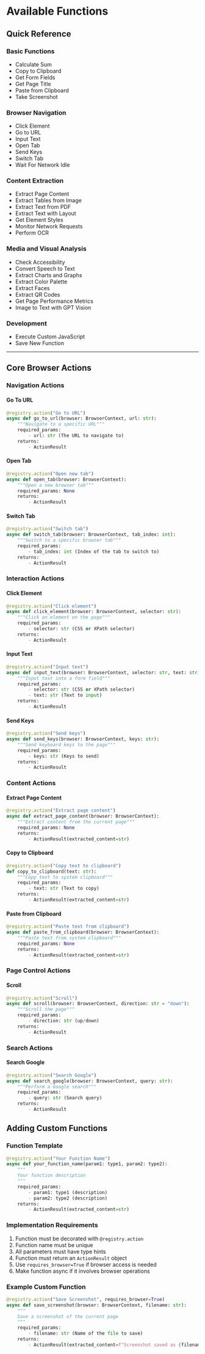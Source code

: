 # Available Functions

## Quick Reference

### Basic Functions
- Calculate Sum
- Copy to Clipboard
- Get Form Fields
- Get Page Title
- Paste from Clipboard
- Take Screenshot

### Browser Navigation
- Click Element
- Go to URL
- Input Text
- Open Tab
- Send Keys
- Switch Tab
- Wait For Network Idle

### Content Extraction
- Extract Page Content
- Extract Tables from Image
- Extract Text from PDF
- Extract Text with Layout
- Get Element Styles
- Monitor Network Requests
- Perform OCR

### Media and Visual Analysis
- Check Accessibility
- Convert Speech to Text
- Extract Charts and Graphs
- Extract Color Palette
- Extract Faces
- Extract QR Codes
- Get Page Performance Metrics
- Image to Text with GPT Vision

### Development
- Execute Custom JavaScript
- Save New Function

---

## Core Browser Actions

### Navigation Actions

#### Go To URL
```python
@registry.action("Go to URL")
async def go_to_url(browser: BrowserContext, url: str):
    """Navigate to a specific URL"""
    required_params:
        - url: str (The URL to navigate to)
    returns:
        - ActionResult
```

#### Open Tab
```python
@registry.action("Open new tab")
async def open_tab(browser: BrowserContext):
    """Open a new browser tab"""
    required_params: None
    returns:
        - ActionResult
```

#### Switch Tab
```python
@registry.action("Switch tab")
async def switch_tab(browser: BrowserContext, tab_index: int):
    """Switch to a specific browser tab"""
    required_params:
        - tab_index: int (Index of the tab to switch to)
    returns:
        - ActionResult
```

### Interaction Actions

#### Click Element
```python
@registry.action("Click element")
async def click_element(browser: BrowserContext, selector: str):
    """Click an element on the page"""
    required_params:
        - selector: str (CSS or XPath selector)
    returns:
        - ActionResult
```

#### Input Text
```python
@registry.action("Input text")
async def input_text(browser: BrowserContext, selector: str, text: str):
    """Input text into a form field"""
    required_params:
        - selector: str (CSS or XPath selector)
        - text: str (Text to input)
    returns:
        - ActionResult
```

#### Send Keys
```python
@registry.action("Send keys")
async def send_keys(browser: BrowserContext, keys: str):
    """Send keyboard keys to the page"""
    required_params:
        - keys: str (Keys to send)
    returns:
        - ActionResult
```

### Content Actions

#### Extract Page Content
```python
@registry.action("Extract page content")
async def extract_page_content(browser: BrowserContext):
    """Extract content from the current page"""
    required_params: None
    returns:
        - ActionResult(extracted_content=str)
```

#### Copy to Clipboard
```python
@registry.action("Copy text to clipboard")
def copy_to_clipboard(text: str):
    """Copy text to system clipboard"""
    required_params:
        - text: str (Text to copy)
    returns:
        - ActionResult(extracted_content=str)
```

#### Paste from Clipboard
```python
@registry.action("Paste text from clipboard")
async def paste_from_clipboard(browser: BrowserContext):
    """Paste text from system clipboard"""
    required_params: None
    returns:
        - ActionResult(extracted_content=str)
```

### Page Control Actions

#### Scroll
```python
@registry.action("Scroll")
async def scroll(browser: BrowserContext, direction: str = "down"):
    """Scroll the page"""
    required_params:
        - direction: str (up/down)
    returns:
        - ActionResult
```

### Search Actions

#### Search Google
```python
@registry.action("Search Google")
async def search_google(browser: BrowserContext, query: str):
    """Perform a Google search"""
    required_params:
        - query: str (Search query)
    returns:
        - ActionResult
```

## Adding Custom Functions

### Function Template
```python
@registry.action("Your Function Name")
async def your_function_name(param1: type1, param2: type2):
    """
    Your function description
    """
    required_params:
        - param1: type1 (description)
        - param2: type2 (description)
    returns:
        - ActionResult(extracted_content=str)
```

### Implementation Requirements
1. Function must be decorated with `@registry.action`
2. Function name must be unique
3. All parameters must have type hints
4. Function must return an `ActionResult` object
5. Use `requires_browser=True` if browser access is needed
6. Make function async if it involves browser operations

### Example Custom Function
```python
@registry.action("Save Screenshot", requires_browser=True)
async def save_screenshot(browser: BrowserContext, filename: str):
    """
    Save a screenshot of the current page
    """
    required_params:
        - filename: str (Name of the file to save)
    returns:
        - ActionResult(extracted_content=f"Screenshot saved as {filename}")
